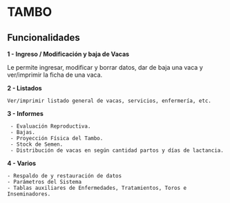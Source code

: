 # TAMBO

## Funcionalidades

**1 - Ingreso / Modificación y baja de Vacas**

Le permite ingresar, modificar y borrar datos, dar de baja una vaca y ver/imprimir la ficha de una vaca.

**2 - Listados**

    Ver/imprimir listado general de vacas, servicios, enfermería, etc.

**3 - Informes**

     - Evaluación Reproductiva.
     - Bajas. 
     - Proyección Física del Tambo.
     - Stock de Semen.
     - Distribución de vacas en según cantidad partos y días de lactancia. 


**4 - Varios**

    - Respaldo de y restauración de datos
    - Parámetros del Sistema
    - Tablas auxiliares de Enfermedades, Tratamientos, Toros e Inseminadores.
 
   
